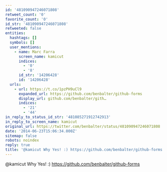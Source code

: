 ```yaml
---
id: '481090947246071808'
retweet_count: '0'
favorite_count: '0'
id_str: '481090947246071808'
retweeted: false
entities:
  hashtags: []
  symbols: []
  user_mentions:
    - name: Marc Farra
      screen_name: kamicut
      indices:
        - '0'
        - '8'
      id_str: '14206428'
      id: '14206428'
  urls:
    - url: https://t.co/1pzPH9uCl9
      expanded_url: https://github.com/benbalter/github-forms
      display_url: github.com/benbalter/gith…
      indices:
        - '21'
        - '44'
in_reply_to_status_id_str: '481085271912742913'
in_reply_to_screen_name: kamicut
original_url: https://twitter.com/benbalter/status/481090947246071808
date: '2014-06-23T15:06:34.000Z'
sitemap: false
robots: noindex
reply: true
title: '@kamicut Why Yes! :) https://github.com/benbalter/github-forms'
---
```


@kamicut Why Yes! :) https://github.com/benbalter/github-forms